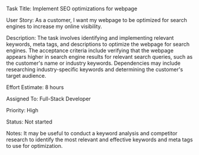 Task Title: Implement SEO optimizations for webpage

User Story: As a customer, I want my webpage to be optimized for search engines to increase my online visibility.

Description: The task involves identifying and implementing relevant keywords, meta tags, and descriptions to optimize the webpage for search engines. The acceptance criteria include verifying that the webpage appears higher in search engine results for relevant search queries, such as the customer's name or industry keywords. Dependencies may include researching industry-specific keywords and determining the customer's target audience.

Effort Estimate: 8 hours

Assigned To: Full-Stack Developer

Priority: High

Status: Not started

Notes: It may be useful to conduct a keyword analysis and competitor research to identify the most relevant and effective keywords and meta tags to use for optimization.